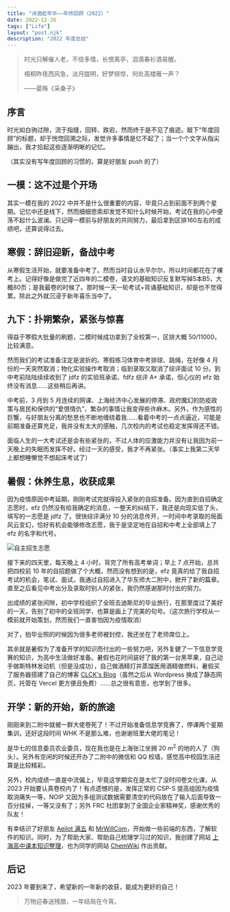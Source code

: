 ```yaml
---
title: "诗酒趁年华——年终回顾（2022）"
date: 2022-12-26
tags: ["Life"]
layout: "post.njk"
description: "2022 年度总结"
---
```


> 时光只解催人老，不信多情，长恨离亭，泪滴春衫酒易醒。
> 
> 梧桐昨夜西风急，淡月胧明，好梦频惊，何处高楼雁一声？
>
> ——晏殊《采桑子》

## 序言

时光如白驹过隙，流于指缝，回转、跌宕，然而终于是不见了痕迹。敲下“年度回顾”的标题，却于恍惚回溯之际，发觉许多事情是忆不起了；当一个个文字从指尖蹦出，我才拾起这些逐渐明晰的记忆。

（其实没有写年度回顾的习惯的，算是好朋友 push 的了）

## 一模：这不过是个开场

其实一模在我的 2022 中并不是什么很重要的内容，毕竟只占到前面不到两个星期。记忆中还是线下，然而细细思索却发觉不知什么时候开始，考试在我的心中便荡不起什么波澜。只记得一模前与好朋友的共同努力，最后拿到区排160左右的成绩吧，还算说得过去。

## 寒假：辞旧迎新，备战中考

从寒假生活开始，就要准备中考了。然而当时自认水平尔尔，所以时间都花在了裸考上。记得好像是做完了近四年的二模卷，语文的基础知识反复默写掉5本B5，大概80页；是我最卷的时候了。那时候一天一轮考试+背诵基础知识，却是也不觉得累。除此之外就沉浸于新年喜乐当中了。

## 九下：扑朔繁杂，紧张与惊喜

得益于寒假大批量的刷题，二模时候成功拿到了全校第一，区排大概 50/11000，比较满意。

然而我们的考试准备注定是波折的。寒假练习体育中考排球、跳绳，在好像 4 月份的一天突然取消；物化实验操作考取消；临到录取又取消了综评面试 10 分。到中考前陆陆续续收到了 jdfz 的实验班承诺、fdfz 综评 A+ 承诺，但心仪的 efz 始终没有消息……这些稍后再讲。

中考前，3 月到 5 月连续的网课、上海经济中心发展的停滞、政府魔幻的防疫政策与居民和保供的“爱恨情仇”，繁杂的事情让我变得些许麻木。另外，作为感性的巨蟹，与好朋友分离的愁思也不断地缠绕着我……看着中考的一点点逼近，可能是前期准备还算充足，我并没有太大的感触，几次校内的考试也稳定发挥得还不错。

面临人生的一大考试还是会有些紧张的，不过人体的应激能力并没有让我因为前一天晚上的失眠而发挥不好。经过一天的感受，我才不再紧张。（事实上我第二天早上都想睡懒觉不想起床考试了）

## 暑假：休养生息，收获成果

因为疫情原因中考延期，刚刚考试完就得投入紧张的自招准备。因为直到自招确定志愿时，efz 仍然没有给我确定的消息，一整天的纠结下，我还是向现实低了头，填写的一志愿是 jdfz 了。很快综评满分 10 分的消息传开，一时间中考录取的局面风云变幻，恰好有机会能够修改志愿，我于是坚定地在自招和中考上全部填上了 efz 的名字和代号。

![自主招生志愿](/img/enroll.png)

接下来的四天里，每天晚上 4 小时，背完了所有高考单词；早上 7 点开始，总共把四校前 10 年的自招题做了个大概，然而没有想到的是，efz 竟真的给了我自招考试的机会，笔试、面试，我通过自招进入了华东师大二附中，掀开了新的篇章。直至之后看见中考出分及录取时别人的紧张，我仍然感谢那时付出的努力。

出成绩的紧张间隙，初中学校组织了全班去迪斯尼的毕业旅行，在那里度过了美好的一天，告别了初中的全班同学，也算是画上了完美的句号。（这次旅行学校从一模前就开始策划，然而我们一直害怕因为疫情取消）

对了，拍毕业照的时候因为很多老师被封控，我还坐在了老师席位上。

其余就是暑假为了准备开学的知识而付出的一些努力吧，另外复健了一下信息学竞赛的知识，为高中生活做好准备。暑假也花时间装好了我的第一台黑苹果，自己动手做斯特林发动机（但是没成功），自己做酒精灯并蒸馏医用酒精做燃料，暑假买了服务器搭建了自己的博客 [CLCK's Blog](https://pages.clckblog.space/)（虽然之后从 Wordpress 换成了静态网页，托管在 Vercel 更方便且免费）……总之很有意思，也学到了很多。

## 开学：新的开始，新的旅途

刚刚来到二附中就被一群大佬卷死了！不过开始准备信息学竞赛了，停课两个星期集训，还好这段时间 WHK 不是那么难，也谢谢班里大佬的笔记！

是华七的信息委员农业委员，现在我也是在上海张江坐拥 20 $\text{m}^2$ 的地的人了（狗头）。另外有空闲的时候还开办了二附中的微信和 QQ 校墙，感觉高中校园生活还算是比较精彩。

另外，校内成绩一直是中流偏上，毕竟这学期实在是太忙了没时间卷文化课，从 2023 开始要认真卷校内了！有点遗憾的是，发挥正常的 CSP-S 提高组因为疫情取消痛失一等，NOIP 又因为多组测试数据需要清空的代码放在了输入后面导致一百分挂掉，一等又没有了；另外 FRC 社团拿到了全国企业家精神奖，感谢优秀的队友！

有幸结识了好朋友 [Aeilot 满五](https://aeilot.top/) 和 [MrWillCom](https://mrwillcom.com/)，开始做一些前端的东西，了解软件的知识。同时，为了帮助大家、帮助自己梳理学习过的知识，我创建了网站 [上海高中课本知识整理](https://knowledge.clckblog.space/)，也为同学的网站 [ChemWiki](https://chemwiki.mrwillcom.com/) 作出贡献。

## 后记

2023 年要到来了，希望新的一年新的收获，能成为更好的自己！

> 万物迎春送残腊，一年结局在今宵。
